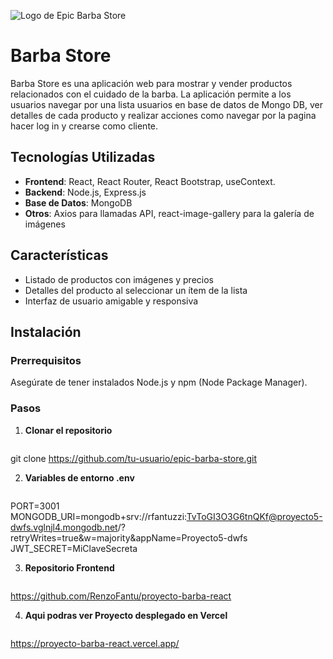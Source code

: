 ![Logo de Epic Barba Store](https://res.cloudinary.com/da2aauwq2/image/upload/v1713512881/Beard-Store/logo2.png)

# Barba Store

Barba Store es una aplicación web para mostrar y vender productos relacionados con el cuidado de la barba. La aplicación permite a los usuarios navegar por una lista usuarios en base de datos de Mongo DB, ver detalles de cada producto y realizar acciones como navegar por la pagina hacer log in y crearse como cliente.

## Tecnologías Utilizadas

- **Frontend**: React, React Router, React Bootstrap, useContext.
- **Backend**: Node.js, Express.js
- **Base de Datos**: MongoDB
- **Otros**: Axios para llamadas API, react-image-gallery para la galería de imágenes

## Características

- Listado de productos con imágenes y precios
- Detalles del producto al seleccionar un ítem de la lista
- Interfaz de usuario amigable y responsiva

## Instalación

### Prerrequisitos

Asegúrate de tener instalados Node.js y npm (Node Package Manager).

### Pasos

1. **Clonar el repositorio**
   ```bash
git clone https://github.com/tu-usuario/epic-barba-store.git

2. **Variables de entorno .env**
   ```bash
PORT=3001
MONGODB_URI=mongodb+srv://rfantuzzi:TvToGI3O3G6tnQKf@proyecto5-dwfs.vglnjl4.mongodb.net/?retryWrites=true&w=majority&appName=Proyecto5-dwfs
JWT_SECRET=MiClaveSecreta

3. **Repositorio Frontend**
   ```bash
https://github.com/RenzoFantu/proyecto-barba-react

4. **Aqui podras ver Proyecto desplegado en Vercel**
   ```bash
https://proyecto-barba-react.vercel.app/
